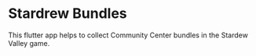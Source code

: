 # Stardrew Bundles

This flutter app helps to collect Community Center bundles in the Stardew Valley game.
